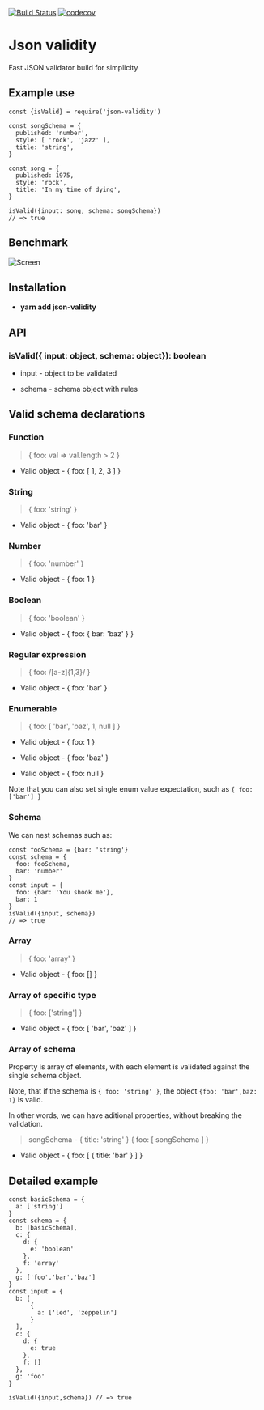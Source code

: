 [![Build Status](https://travis-ci.org/selfrefactor/ils.svg?branch=master)](https://travis-ci.org/selfrefactor/json-validity)
[![codecov](https://codecov.io/gh/selfrefactor/json-validity/branch/master/graph/badge.svg)](https://codecov.io/gh/selfrefactor/json-validity)

# Json validity
Fast JSON validator build for simplicity

## Example use

```
const {isValid} = require('json-validity')

const songSchema = {
  published: 'number',
  style: [ 'rock', 'jazz' ],
  title: 'string',
}

const song = {
  published: 1975,
  style: 'rock',
  title: 'In my time of dying',
}

isValid({input: song, schema: songSchema}) 
// => true
```

## Benchmark

![Screen](/screens/screen.png)

## Installation

- **yarn add json-validity**

## API

### isValid({ input: object, schema: object}): boolean

- input - object to be validated

- schema - schema object with rules

## Valid schema declarations

### Function

> { foo: val => val.length > 2 }

- Valid object - { foo: [ 1, 2, 3 ] }

### String

> { foo: 'string' }

- Valid object - { foo: 'bar' }

### Number

> { foo: 'number' }

- Valid object - { foo: 1 }

### Boolean

> { foo: 'boolean' }

- Valid object - { foo: { bar: 'baz' } }

### Regular expression

> { foo: /[a-z]{1,3}/ }

- Valid object - { foo: 'bar' }

### Enumerable

> { foo: [ 'bar', 'baz', 1, null ] }

- Valid object - { foo: 1 }

- Valid object - { foo: 'baz' }

- Valid object - { foo: null }

Note that you can also set single enum value expectation, such as `{ foo: ['bar'] }`

### Schema

We can nest schemas such as:

```
const fooSchema = {bar: 'string'}
const schema = {
  foo: fooSchema,
  bar: 'number'
}
const input = {
  foo: {bar: 'You shook me'},
  bar: 1
}
isValid({input, schema})
// => true
```

### Array

> { foo: 'array' }

- Valid object - { foo: [] }

### Array of specific type

> { foo: ['string'] }

- Valid object - { foo: [ 'bar', 'baz' ] }

### Array of schema

Property is array of elements, with each element is validated against the single schema object.

Note, that if the schema is `{ foo: 'string' }`, the object `{foo: 'bar',baz: 1}` is valid.

In other words, we can have aditional properties, without breaking the validation.

> songSchema - { title: 'string' }
> { foo: [ songSchema ] }

- Valid object - { foo: [ { title: 'bar' } ] }

## Detailed example

```
const basicSchema = {
  a: ['string']
}
const schema = {
  b: [basicSchema],
  c: {
    d: {
      e: 'boolean'
    },
    f: 'array'
  },
  g: ['foo','bar','baz']
}
const input = {
  b: [
      {
        a: ['led', 'zeppelin']
      }
  ],
  c: {
    d: {
      e: true
    },
    f: []
  },
  g: 'foo'
}

isValid({input,schema}) // => true
```
